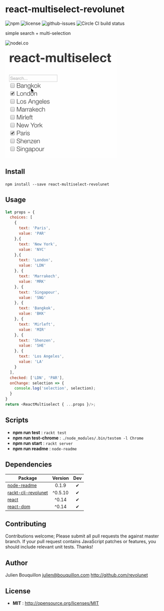 # react-multiselect-revolunet

![npm](https://img.shields.io/npm/v/react-multiselect-revolunet.svg) ![license](https://img.shields.io/npm/l/react-multiselect-revolunet.svg) ![github-issues](https://img.shields.io/github/issues/revolunet/react-multiselect-revolunet.svg)  ![Circle CI build status](https://circleci.com/gh/revolunet/react-multiselect-revolunet.svg?style=svg)

simple search + multi-selection

![nodei.co](https://nodei.co/npm/react-multiselect-revolunet.png?downloads=true&downloadRank=true&stars=true)

![demo](./demo.gif)

## Install

`npm install --save react-multiselect-revolunet`

## Usage


```js
let props = {
  choices: [
    {
      text: 'Paris',
      value: 'PAR'
    },{
      text: 'New York',
      value: 'NYC'
    },{
      text: 'London',
      value: 'LDN'
    }, {
      text: 'Marrakech',
      value: 'MRK'
    }, {
      text: 'Singapour',
      value: 'SNG'
    }, {
      text: 'Bangkok',
      value: 'BKK'
    }, {
      text: 'Mirleft',
      value: 'MIR'
    }, {
      text: 'Shenzen',
      value: 'SHE'
    }, {
      text: 'Los Angeles',
      value: 'LA'
    }
  ],
  checked: ['LDN', 'PAR'],
  onChange: selection => {
    console.log('selection', selection);
  }
}
return <ReactMultiselect { ...props }/>;
```

## Scripts

 - **npm run test** : `rackt test`
 - **npm run test-chrome** : `./node_modules/.bin/testem -l Chrome`
 - **npm run start** : `rackt server`
 - **npm run readme** : `node-readme`

## Dependencies

Package | Version | Dev
--- |:---:|:---:
[node-readme](https://www.npmjs.com/package/node-readme) | 0.1.9 | ✔
[rackt-cli-revolunet](https://www.npmjs.com/package/rackt-cli-revolunet) | ^0.5.10 | ✔
[react](https://www.npmjs.com/package/react) | ^0.14 | ✔
[react-dom](https://www.npmjs.com/package/react-dom) | ^0.14 | ✔


## Contributing

Contributions welcome; Please submit all pull requests the against master branch. If your pull request contains JavaScript patches or features, you should include relevant unit tests. Thanks!

## Author

Julien Bouquillon <julien@bouquillon.com> http://github.com/revolunet

## License

 - **MIT** : http://opensource.org/licenses/MIT
